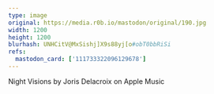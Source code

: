 ```yaml
---
type: image
original: https://media.r0b.io/mastodon/original/190.jpg
width: 1200
height: 1200
blurhash: UNHCitV@MxSishj]X9s88yj[o#obT0bbRiSi
refs:
  mastodon_card: ['111733322096129678']
---
```


Night Visions by Joris Delacroix on Apple Music
